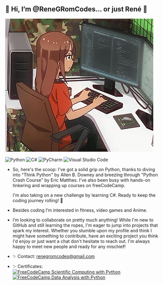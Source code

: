 ## 👋 Hi, I’m @ReneGRomCodes... or just René 👋  
![Alt Text](https://github.com/ReneGRomCodes/ReneGRomCodes/blob/main/readme_gif.gif)  
  
![Python](https://img.shields.io/badge/python-3670A0?style=Flat&logo=python&logoColor=ffdd54) ![C#](https://img.shields.io/badge/c%23-%23239120.svg?style=flat&logo=csharp&logoColor=white) ![PyCharm](https://img.shields.io/badge/pycharm-143?style=Flat&logo=pycharm&logoColor=black&color=black&labelColor=green) ![Visual Studio Code](https://img.shields.io/badge/Visual%20Studio%20Code-0078d7.svg?style=flat&logo=visual-studio-code&logoColor=white)  
  
- So, here's the scoop: I've got a solid grip on Python, thanks to diving into "Think Python" by Allen B. Downey and breezing through "Python Crash Course" by Eric Matthes. I've also been busy with hands-on tinkering and wrapping up courses on freeCodeCamp.

  I'm also taking on a new challenge by learning C#. Ready to keep the coding journey rolling! 🚀

- Besides coding I’m interested in fitness, video games and Anime.

- I’m looking to collaborate on pretty much anything! While I'm new to GitHub and still learning the ropes, I'm eager to jump into projects that spark my interest. Whether you stumble upon my profile and think I might have something to contribute, have an exciting project you think I'd enjoy or just want a chat don't hesitate to reach out. I'm always happy to meet new people and ready for any mischief!

- ✨ Contact: renegromcodes@gmail.com
- ✨ Certificates:  
[![FreeCodeCamp](https://img.shields.io/badge/Freecodecamp-%23123.svg?&style=Flat&logo=freecodecamp&logoColor=green) Scientific Computing with Python](https://www.freecodecamp.org/certification/fccae01e4e9-7e68-4c11-9273-e8a4d973e2c1/scientific-computing-with-python-v7)  
[![FreeCodeCamp](https://img.shields.io/badge/Freecodecamp-%23123.svg?&style=Flat&logo=freecodecamp&logoColor=green) Data Analysis with Python](https://www.freecodecamp.org/certification/fccae01e4e9-7e68-4c11-9273-e8a4d973e2c1/data-analysis-with-python-v7)

<!---
ReneGRomCodes/ReneGRomCodes is a ✨ special ✨ repository because its `README.md` (this file) appears on your GitHub profile.
You can click the Preview link to take a look at your changes.
--->
